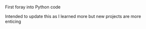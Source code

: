 First foray into Python code

Intended to update this as I learned more but
new projects are more enticing
